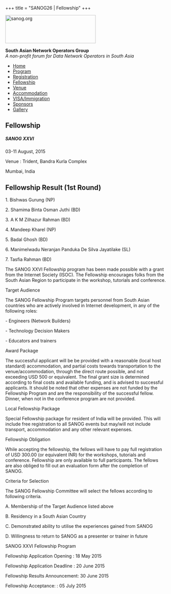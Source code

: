 +++
title = "SANOG26 | Fellowship"
+++

[<img src="../images/logo.jpg" width="283" height="88" alt="sanog.org" />](../index.html)

**South Asian Network Operators Group**  
*A non-profit forum for Data Network Operators in South Asia*

-   [Home](index.html)
-   [Program](program.html)
-   [Registration](reg.html)
-   [Fellowship](fellowship.html)
-   [Venue](venue.html)
-   [Accommodation](accomo.html)
-   [VISA/Immigration](visa.html)
-   [Sponsors](downloads.html)
-   [Gallery](gallery.html)

Fellowship
----------

##### SANOG XXVI

03-11 August, 2015

Venue : Trident, Bandra Kurla Complex

Mumbai, India

  
  
  
  
  
  
  
  
  
  
  
  
  
  
  
  
  
  
  
  
  
  
  
  
  
  
  
  
  
  
  
  
  
  
  
  
  
  
  
  
  
  
  
  
  
  

Fellowship Result (1st Round)
-----------------------------

  

1\. Bishwas Gurung (NP)

2\. Shamima Binta Osman Juthi (BD)

3\. A K M Zilhazur Rahman (BD)

4\. Mandeep Kharel (NP)

5\. Badal Ghosh (BD)

6\. Manimelwadu Neranjan Panduka De Silva Jayatilake (SL)

7\. Tasfia Rahman (BD)

  
  
  

The SANOG XXVI Fellowship program has been made possible with a grant
from the Internet Society (ISOC). The Fellowship encourages folks from
the South Asian Region to participate in the workshop, tutorials and
conference.

  

Target Audience

The SANOG Fellowship Program targets personnel from South Asian
countries who are actively involved in Internet development, in any of
the following roles:

\- Engineers (Network Builders)

\- Technology Decision Makers

\- Educators and trainers

  

Award Package

The successful applicant will be be provided with a reasonable (local
host standard) accommodation, and partial costs towards transportation
to the venue/accommodation, through the direct route possible, and not
exceeding USD 500 or equivalent. The final grant size is determined
according to final costs and available funding, and is advised to
successful applicants. It should be noted that other expenses are not
funded by the Fellowship Program and are the responsibility of the
successful fellow. Dinner, when not in the conference program are not
provided.

  

Local Fellowship Package

Special Fellowship package for resident of India will be provided. This
will include free registration to all SANOG events but may/will not
include transport, accommodation and any other relevant expenses.

  

Fellowship Obligation

While accepting the fellowship, the fellows will have to pay full
registration of USD 300.00 (or equivalent INR) for the workshops,
tutorials and conference. Fellowship are only available to full
participants. The fellows are also obliged to fill out an evaluation
form after the completion of SANOG.

  

Criteria for Selection

The SANOG Fellowship Committee will select the fellows according to
following criteria.

A. Membership of the Target Audience listed above

B. Residency in a South Asian Country

C. Demonstrated ability to utilise the experiences gained from SANOG

D. Willingness to return to SANOG as a presenter or trainer in future

  
  

SANOG XXVI Fellowship Program

Fellowship Application Opening : 18 May 2015

Fellowship Application Deadline : 20 June 2015

Fellowship Results Announcement: 30 June 2015

Fellowship Acceptance: : 05 July 2015

  

 
